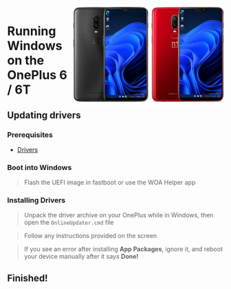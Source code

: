<img align="right" src="https://github.com/WoA-OnePlus-6-Series/WoA-on-OnePlus6-Series/blob/main/OP6xT.png" width="350" alt="Windows 11 running on fajita/enchilada">

# Running Windows on the OnePlus 6 / 6T

## Updating drivers

### Prerequisites
- [Drivers](https://github.com/WoA-OnePlus-6-Series/WoA-on-OnePlus6-Series/releases/tag/Drivers)

### Boot into Windows
> Flash the UEFI image in fastboot or use the WOA Helper app

### Installing Drivers
> Unpack the driver archive on your OnePlus while in Windows, then open the `OnlineUpdater.cmd` file

> Follow any instructions provided on the screen

> If you see an error after installing **App Packages**, ignore it, and reboot your device manually after it says **Done!**

## Finished!






















